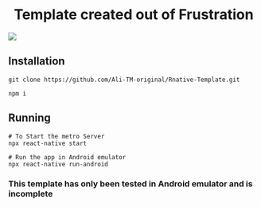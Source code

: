 
<h1 align="center">Template created out of Frustration</h1>
<img src="https://cdn.discordapp.com/attachments/827067576349360139/883693373058322523/cum.png">


## Installation

```shell script
git clone https://github.com/Ali-TM-original/Rnative-Template.git
```
```shell script
npm i
```

## Running
```shell script
# To Start the metro Server
npx react-native start
```
```shell script
# Run the app in Android emulator
npx react-native run-android
```

<h3>This template has only been tested in Android emulator and is incomplete</h3>

